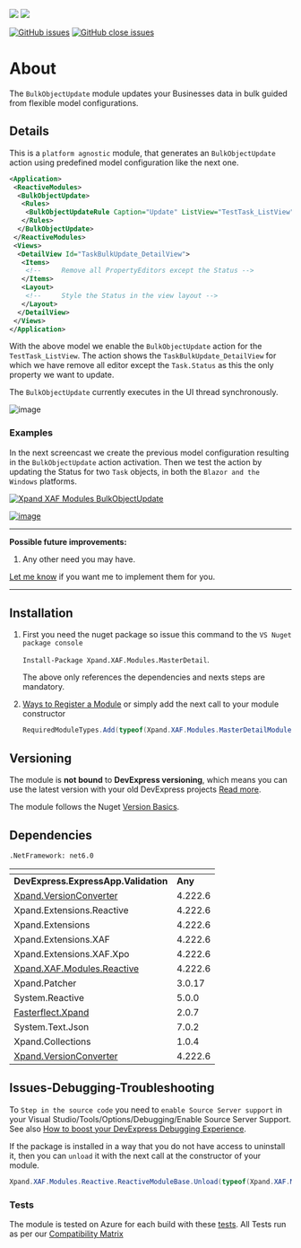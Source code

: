 ![](http://45-126-125-189.cloud-xip.com/nuget/v/Xpand.XAF.Modules.BulkObjectUpdate.svg?&style=flat) ![](http://45-126-125-189.cloud-xip.com/nuget/dt/Xpand.XAF.Modules.BulkObjectUpdate.svg?&style=flat)

[![GitHub issues](http://45-126-125-189.cloud-xip.com/github/issues/eXpandFramework/expand/BulkObjectUpdate.svg)](https://github.com/eXpandFramework/eXpand/issues?utf8=%E2%9C%93&q=is%3Aissue+is%3Aopen+sort%3Aupdated-desc+label%3AReactive.XAF+label%3ABulkObjectUpdate) [![GitHub close issues](http://45-126-125-189.cloud-xip.com/github/issues-closed/eXpandFramework/eXpand/BulkObjectUpdate.svg)](https://github.com/eXpandFramework/eXpand/issues?utf8=%E2%9C%93&q=is%3Aissue+is%3Aclosed+sort%3Aupdated-desc+label%3AReactive.XAF+label%3ABulkObjectUpdate)
# About 

The `BulkObjectUpdate` module updates your Businesses data in bulk guided from flexible model configurations. 

## Details
This is a `platform agnostic` module, that generates an `BulkObjectUpdate` action using predefined model configuration like the next one.

```xml
<Application>
 <ReactiveModules>
  <BulkObjectUpdate>
   <Rules>
    <BulkObjectUpdateRule Caption="Update" ListView="TestTask_ListView" DetailView="TaskBulkUpdate_DetailView" IsNewNode="True" />
   </Rules>
  </BulkObjectUpdate>
 </ReactiveModules>
 <Views>
  <DetailView Id="TaskBulkUpdate_DetailView">
   <Items>
    <!--     Remove all PropertyEditors except the Status -->
   </Items>
   <Layout>
    <!--     Style the Status in the view layout -->
   </Layout>
  </DetailView>
 </Views>
</Application>
```

With the above model we enable the `BulkObjectUpdate` action for the `TestTask_ListView`. The action shows the `TaskBulkUpdate_DetailView` for which we have remove all editor except the `Task.Status` as this the only property we want to update.

The `BulkObjectUpdate` currently executes in the UI thread synchronously.

![image](https://user-images.githubusercontent.com/159464/143494042-59311a57-1fa5-4ebd-8942-b02b10a8f7e6.png)




### Examples

In the next screencast we create the previous model configuration resulting in the `BulkObjectUpdate` action activation. Then we test the action by updating the Status for two `Task` objects, in both the `Blazor and the Windows` platforms.   

<twitter tags="#BulkObjectUpdate #Blazor">

[![Xpand XAF Modules BulkObjectUpdate](https://user-images.githubusercontent.com/159464/143494273-0076056a-ad58-4e4f-ac34-0017af5ca19a.gif)
](https://youtu.be/DHfFtmBD4lw)

</twitter>

[![image](https://user-images.githubusercontent.com/159464/87556331-2fba1980-c6bf-11ea-8a10-e525dda86364.png)](https://youtu.be/Xy3IzZM6HYY)

--- 

**Possible future improvements:**

1. Any other need you may have.

[Let me know](https://github.com/sponsors/apobekiaris) if you want me to implement them for you.

---

## Installation 
1. First you need the nuget package so issue this command to the `VS Nuget package console` 

   `Install-Package Xpand.XAF.Modules.MasterDetail`.

    The above only references the dependencies and nexts steps are mandatory.

2. [Ways to Register a Module](https://documentation.devexpress.com/eXpressAppFramework/118047/Concepts/Application-Solution-Components/Ways-to-Register-a-Module)
or simply add the next call to your module constructor
    ```cs
    RequiredModuleTypes.Add(typeof(Xpand.XAF.Modules.MasterDetailModule));
    ```
## Versioning
The module is **not bound** to **DevExpress versioning**, which means you can use the latest version with your old DevExpress projects [Read more](https://github.com/eXpandFramework/XAF/tree/master/tools/Xpand.VersionConverter).

The module follows the Nuget [Version Basics](https://docs.microsoft.com/en-us/nuget/reference/package-versioning#version-basics).
## Dependencies
`.NetFramework: net6.0`

|<!-- -->|<!-- -->
|----|----
|**DevExpress.ExpressApp.Validation**|**Any**
|[Xpand.VersionConverter](https://github.com/eXpandFramework/Reactive.XAF/tree/master/tools/Xpand.VersionConverter)|4.222.6
 |Xpand.Extensions.Reactive|4.222.6
 |Xpand.Extensions|4.222.6
 |Xpand.Extensions.XAF|4.222.6
 |Xpand.Extensions.XAF.Xpo|4.222.6
 |[Xpand.XAF.Modules.Reactive](https://github.com/eXpandFramework/Reactive.XAF/tree/master/src/Modules/Xpand.XAF.Modules.Reactive)|4.222.6
 |Xpand.Patcher|3.0.17
 |System.Reactive|5.0.0
 |[Fasterflect.Xpand](https://github.com/eXpandFramework/Fasterflect)|2.0.7
 |System.Text.Json|7.0.2
 |Xpand.Collections|1.0.4
 |[Xpand.VersionConverter](https://github.com/eXpandFramework/Reactive.XAF/tree/master/tools/Xpand.VersionConverter)|4.222.6

## Issues-Debugging-Troubleshooting

To `Step in the source code` you need to `enable Source Server support` in your Visual Studio/Tools/Options/Debugging/Enable Source Server Support. See also [How to boost your DevExpress Debugging Experience](https://github.com/eXpandFramework/DevExpress.XAF/wiki/How-to-boost-your-DevExpress-Debugging-Experience#1-index-the-symbols-to-your-custom-devexpresss-installation-location).

If the package is installed in a way that you do not have access to uninstall it, then you can `unload` it with the next call at the constructor of your module.
```cs
Xpand.XAF.Modules.Reactive.ReactiveModuleBase.Unload(typeof(Xpand.XAF.Modules.MasterDetail.MasterDetailModule))
```


### Tests
The module is tested on Azure for each build with these [tests](https://github.com/eXpandFramework/Packages/tree/master/src/Tests/Xpand.XAF.s.MasterDetail.MasterDetail). 
All Tests run as per our [Compatibility Matrix](https://github.com/eXpandFramework/DevExpress.XAF#compatibility-matrix)

